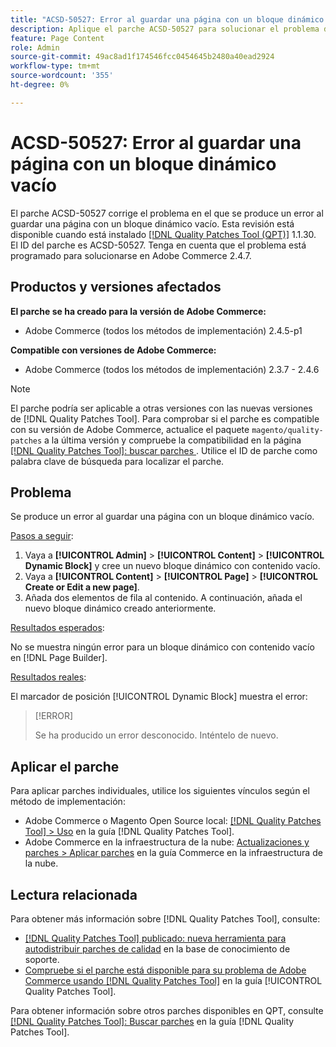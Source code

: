 ```yaml
---
title: "ACSD-50527: Error al guardar una página con un bloque dinámico vacío"
description: Aplique el parche ACSD-50527 para solucionar el problema de Adobe Commerce donde se produce un error al guardar una página con un bloque dinámico vacío.
feature: Page Content
role: Admin
source-git-commit: 49ac8ad1f174546fcc0454645b2480a40ead2924
workflow-type: tm+mt
source-wordcount: '355'
ht-degree: 0%

---
```


# ACSD-50527: Error al guardar una página con un bloque dinámico vacío

El parche ACSD-50527 corrige el problema en el que se produce un error al guardar una página con un bloque dinámico vacío. Esta revisión está disponible cuando está instalado [[!DNL Quality Patches Tool (QPT)]](https://experienceleague.adobe.com/en/docs/commerce-knowledge-base/kb/announcements/commerce-announcements/magento-quality-patches-released-new-tool-to-self-serve-quality-patches) 1.1.30. El ID del parche es ACSD-50527. Tenga en cuenta que el problema está programado para solucionarse en Adobe Commerce 2.4.7.

## Productos y versiones afectados

**El parche se ha creado para la versión de Adobe Commerce:**

* Adobe Commerce (todos los métodos de implementación) 2.4.5-p1

**Compatible con versiones de Adobe Commerce:**

* Adobe Commerce (todos los métodos de implementación) 2.3.7 - 2.4.6

>[!NOTE]
>
>El parche podría ser aplicable a otras versiones con las nuevas versiones de [!DNL Quality Patches Tool]. Para comprobar si el parche es compatible con su versión de Adobe Commerce, actualice el paquete `magento/quality-patches` a la última versión y compruebe la compatibilidad en la página [[!DNL Quality Patches Tool]: buscar parches ](https://experienceleague.adobe.com/tools/commerce-quality-patches/index.html). Utilice el ID de parche como palabra clave de búsqueda para localizar el parche.

## Problema

Se produce un error al guardar una página con un bloque dinámico vacío.

<u>Pasos a seguir</u>:

1. Vaya a **[!UICONTROL Admin]** > **[!UICONTROL Content]** > **[!UICONTROL Dynamic Block]** y cree un nuevo bloque dinámico con contenido vacío.
1. Vaya a **[!UICONTROL Content]** > **[!UICONTROL Page]** > **[!UICONTROL Create or Edit a new page]**.
1. Añada dos elementos de fila al contenido. A continuación, añada el nuevo bloque dinámico creado anteriormente.

<u>Resultados esperados</u>:

No se muestra ningún error para un bloque dinámico con contenido vacío en [!DNL Page Builder].

<u>Resultados reales</u>:

El marcador de posición [!UICONTROL Dynamic Block] muestra el error:

>[!ERROR]
>
>Se ha producido un error desconocido. Inténtelo de nuevo.

## Aplicar el parche

Para aplicar parches individuales, utilice los siguientes vínculos según el método de implementación:

* Adobe Commerce o Magento Open Source local: [[!DNL Quality Patches Tool] > Uso](https://experienceleague.adobe.com/docs/commerce-operations/tools/quality-patches-tool/usage.html) en la guía [!DNL Quality Patches Tool].
* Adobe Commerce en la infraestructura de la nube: [Actualizaciones y parches > Aplicar parches](https://experienceleague.adobe.com/docs/commerce-cloud-service/user-guide/develop/upgrade/apply-patches.html) en la guía Commerce en la infraestructura de la nube.

## Lectura relacionada

Para obtener más información sobre [!DNL Quality Patches Tool], consulte:

* [[!DNL Quality Patches Tool] publicado: nueva herramienta para autodistribuir parches de calidad](https://experienceleague.adobe.com/en/docs/commerce-knowledge-base/kb/announcements/commerce-announcements/magento-quality-patches-released-new-tool-to-self-serve-quality-patches) en la base de conocimiento de soporte.
* [Compruebe si el parche está disponible para su problema de Adobe Commerce usando [!DNL Quality Patches Tool]](/help/tools/quality-patches-tool/patches-available-in-qpt/check-patch-for-magento-issue-with-magento-quality-patches.md) en la guía [!UICONTROL Quality Patches Tool].


Para obtener información sobre otros parches disponibles en QPT, consulte [[!DNL Quality Patches Tool]: Buscar parches](https://experienceleague.adobe.com/tools/commerce-quality-patches/index.html) en la guía [!DNL Quality Patches Tool].
